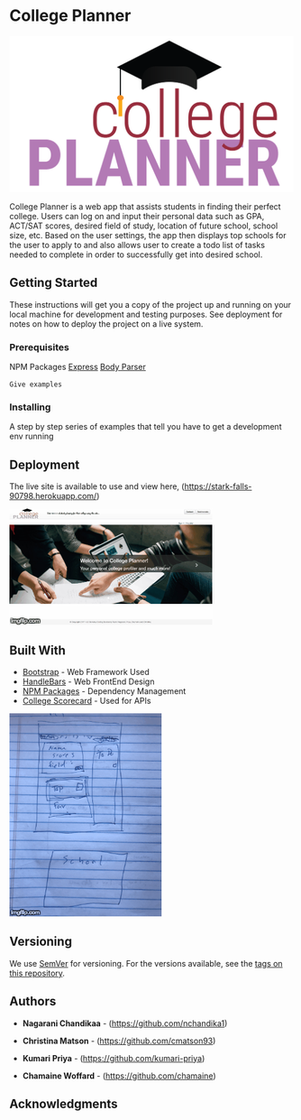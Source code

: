 # College Planner
![College Planner Web App Logo](/public/assets/images/college_planner_logo.png "College Planner Logo")

College Planner is a web app that assists students in finding their perfect college. Users can log on and input their personal data such as GPA, ACT/SAT scores, desired field of study, location of future school, school size, etc. Based on the user settings, the app then displays top schools for the user to apply to and also allows user to create a todo list of tasks needed to complete in order to successfully get into desired school. 

## Getting Started

These instructions will get you a copy of the project up and running on your local machine for development and testing purposes. See deployment for notes on how to deploy the project on a live system.

### Prerequisites

NPM Packages
[Express](https://www.npmjs.com/package/express.js)
[Body Parser](https://www.npmjs.com/package/body-parser)


```
Give examples
```

### Installing

A step by step series of examples that tell you have to get a development env running


## Deployment

The live site is available to use and view here, (https://stark-falls-90798.herokuapp.com/)

![College Planner Web App Demo](/public/assets/images/20iic1.gif "College Planner Demo")

## Built With

* [Bootstrap](https://getbootstrap.com/) - Web Framework Used
* [HandleBars](http://handlebarsjs.com/) - Web FrontEnd Design
* [NPM Packages](https://www.npmjs.com) - Dependency Management
* [College Scorecard](http://api.data.gov/ed/collegescorecard/) - Used for APIs

![Wire Frames](/public/assets/images/20iiin.gif "Wire Frames")

## Versioning

We use [SemVer](http://semver.org/) for versioning. For the versions available, see the [tags on this repository](https://github.com/your/project/tags). 

## Authors

* **Nagarani Chandikaa** - (https://github.com/nchandika1)

* **Christina Matson** - (https://github.com/cmatson93)

* **Kumari Priya** - (https://github.com/kumari-priya)

* **Chamaine Woffard** - (https://github.com/chamaine)


## Acknowledgments